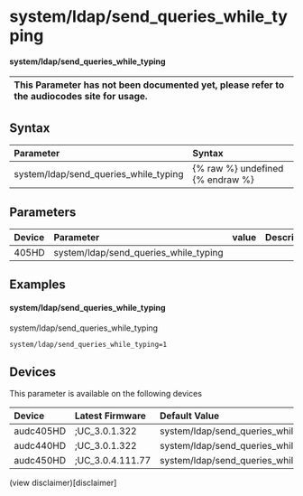 ﻿---
description: system/ldap/send_queries_while_typing
search: false
---

# system/ldap/send_queries_while_typing

#### system/ldap/send_queries_while_typing


| This Parameter has not been documented yet, please refer to the audiocodes site for usage.  |
| :--- |

## Syntax
| Parameter | Syntax |
| :--- | :--- |
|system/ldap/send_queries_while_typing | {% raw %} undefined {% endraw %} |

## Parameters
|Device|Parameter|value|Description|
|:---|:---|:---|:---|
| 405HD | system/ldap/send_queries_while_typing |  |  |

## Examples
#### system/ldap/send_queries_while_typing

system/ldap/send_queries_while_typing

```
system/ldap/send_queries_while_typing=1
```

## Devices
This parameter is available on the following devices

| Device | Latest Firmware | Default Value |
|:---|:---|:---|
| audc405HD | ;UC_3.0.1.322 | system/ldap/send_queries_while_typing=1 
| audc440HD | ;UC_3.0.1.322 | system/ldap/send_queries_while_typing=1 
| audc450HD | ;UC_3.0.4.111.77 | system/ldap/send_queries_while_typing=1 

(view disclaimer)[disclaimer]
